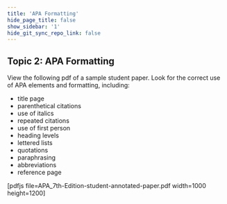 ```yaml
---
title: 'APA Formatting'
hide_page_title: false
show_sidebar: '1'
hide_git_sync_repo_link: false
---
```


## Topic 2: APA Formatting

View the following pdf of a sample student paper.  Look for the correct use of APA elements and formatting, including:
  - title page
  - parenthetical citations
  - use of italics
  - repeated citations
  - use of first person
  - heading levels
  - lettered lists
  - quotations
  - paraphrasing
  - abbreviations
  - reference page

[pdfjs file=APA_7th-Edition-student-annotated-paper.pdf width=1000 height=1200]
